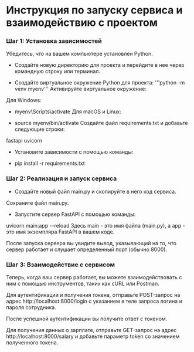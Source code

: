 
# Инструкция по запуску сервиса и взаимодействию с проектом
### Шаг 1: Установка зависимостей
Убедитесь, что на вашем компьютере установлен Python.

- Создайте новую директорию для проекта и перейдите в нее через командную строку или терминал.

- Создайте виртуальное окружение Python для проекта:
'''python -m venv myenv'''
Активируйте виртуальное окружение:

Для Windows:


+ myenv\Scripts\activate
Для macOS и Linux:


+ source myenv/bin/activate
Создайте файл requirements.txt и добавьте следующие строки:


fastapi
uvicorn
- Установите зависимости с помощью команды:

+ pip install -r requirements.txt

### Шаг 2: Реализация и запуск сервиса
+ Создайте новый файл main.py и скопируйте в него код сервиса.

Сохраните файл main.py.

+ Запустите сервер FastAPI с помощью команды:


uvicorn main:app --reload
Здесь main - это имя файла (main.py), а app - это имя экземпляра FastAPI в вашем коде.

После запуска сервера вы увидите вывод, указывающий на то, что сервер работает и слушает определенный порт (обычно 8000).

### Шаг 3: Взаимодействие с сервисом
Теперь, когда ваш сервер работает, вы можете взаимодействовать с ним с помощью инструментов, таких как cURL или Postman.

Для аутентификации и получения токена, отправьте POST-запрос на адрес http://localhost:8000/login с указанием в теле запроса логина и пароля сотрудника.

После успешной аутентификации вы получите ответ с токеном.

Для получения данных о зарплате, отправьте GET-запрос на адрес http://localhost:8000/salary и добавьте параметр token со значением полученного токена.
